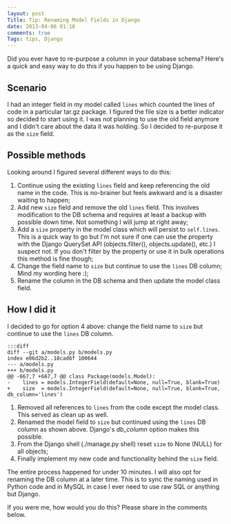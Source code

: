 ```yaml
---
layout: post
Title: Tip: Renaming Model Fields in Django
date: 2013-04-06 01:18
comments: true
Tags: tips, Django
---
```


Did you ever have to re-purpose a column in your database schema? 
Here's a quick and easy way to do this if you happen to be using Django.

Scenario
--------

I had an integer field in my model called `lines` which counted the lines of 
code in a particular tar.gz package. I figured the file size is a better indicator
so decided to start using it. I was not planning to use the old field anymore and
I didn't care about the data it was holding. So I decided to re-purpose it
as the `size` field.

Possible methods
----------------

Looking around I figured several different ways to do this: 

1. Continue using the existing `lines` field and keep referencing the old name in the code.
This is no-brainer but feels awkward and is a disaster waiting to happen;
1. Add new `size` field and remove the old `lines` field. This involves modification to
the DB schema and requires at least a backup with possible down time. Not something
I will jump at right away;
1. Add a `size` property in the model class which will persist to `self.lines`.
This is a quick way to go but I'm not sure if one can use the property with the
Django QuerySet API (objects.filter(), objects.update(), etc.) I suspect not.
If you don't filter by the property or use it in bulk operations this method is fine though;
1. Change the field name to `size` but continue to use the `lines` DB column;
Mind my wording here :);
1. Rename the column in the DB schema and then update the model class field.

How I did it
------------

I decided to go for option 4 above: 
change the field name to `size` but continue to use the `lines` DB column.

    :::diff
    diff --git a/models.py b/models.py
    index e06d2b2..18cad6f 100644
    --- a/models.py
    +++ b/models.py
    @@ -667,7 +667,7 @@ class Package(models.Model):
    -    lines = models.IntegerField(default=None, null=True, blank=True)
    +    size  = models.IntegerField(default=None, null=True, blank=True, db_column='lines')

1. Removed all references to `lines` from the code except the model class. This served as clean up as well. 
1. Renamed the model field to `size` but continued using the `lines` DB column as shown above.
Django's *db_column* option makes this possible.
1. From the Django shell (./manage.py shell) reset `size` to None (NULL) for all objects;
1. Finally implement my new code and functionality behind the `size` field.

The entire process happened for under 10 minutes. I will also opt for renaming the DB column at a later time.
This is to sync the naming used in Python code and in MySQL in case I ever need to use raw SQL or anything but Django.

If you were me, how would you do this? Please share in the comments below.
